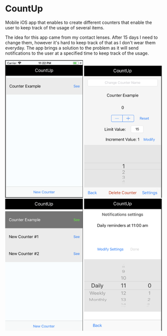 # CountUp

Mobile iOS app that enables to create different counters that enable the user to keep track of the usage of several items.

The idea for this app came from my contact lenses. After 15 days I need to change them, however it's hard to keep track of that as I don't wear them everyday. The app brings a solution to the problem as it will send notifications to the user at a specified time to keep track of the usage. 

<img src="https://github.com/LouisG99/CountUp/blob/master/CountUp/screenshots/1st_Screen.png" width="250">

<img src="https://github.com/LouisG99/CountUp/blob/master/CountUp/screenshots/Counter_Screen.png" width="250">

<img src="https://github.com/LouisG99/CountUp/blob/master/CountUp/screenshots/Multiple_Counters.png" width="250">

<img src="https://github.com/LouisG99/CountUp/blob/master/CountUp/screenshots/Settings_Screen.png" width="250">

